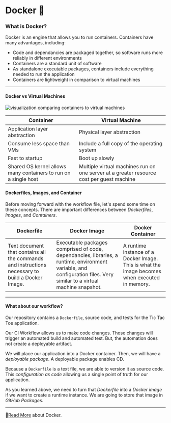 # Docker 🐳

### What is Docker?

Docker is an engine that allows you to run containers. Containers have many advantages, including:

- Code and dependancies are packaged together, so software runs more reliably in different environments
- Containers are a standard unit of software
- As standalone executable packages, containers include everything needed to run the application
- Containers are lightweight in comparison to virtual machines

---

#### Docker vs Virtual Machines

![visualization comparing containers to virtual machines](https://i.imgur.com/WnAsfyI.png)

| Container                                                       | Virtual Machine                                                                          |
| --------------------------------------------------------------- | ---------------------------------------------------------------------------------------- |
| Application layer abstraction                                   | Physical layer abstraction                                                               |
| Consume less space than VMs                                     | Include a full copy of the operating system                                              |
| Fast to startup                                                 | Boot up slowly                                                                           |
| Shared OS kernel allows many containers to run on a single host | Multiple virtual machines run on one server at a greater resource cost per guest machine |

#### Dockerfiles, Images, and Container

Before moving forward with the workflow file, let's spend some time on these concepts. There are important differences between *Dockerfiles*, *Images*, and *Containers*.

| Dockerfile                                                                                      | Docker Image                                                                                                                                                         | Docker Container                                                                                     |
| ----------------------------------------------------------------------------------------------- | -------------------------------------------------------------------------------------------------------------------------------------------------------------------- | ---------------------------------------------------------------------------------------------------- |
| Text document that contains all the commands and instructions necessary to build a Docker Image. | Executable packages comprised of code, dependancies, libraries, a runtime, environment variable, and configuration files.  Very similar to a virtual machine snapshot. | A runtime instance of a Docker Image.  This is what the image becomes when executed in memory. |

---

#### What about our workflow?

Our repository contains a `Dockerfile`, source code, and tests for the Tic Tac Toe application.

Our CI Workflow allows us to make code changes. Those changes will trigger an automated build and automated test. But, the automation does not create a deployable artifact.

We will place our application into a Docker container. Then, we will have a _deployable package_.  A deployable package enables CD.

Because a `Dockerfile` is a text file, we are able to version it as source code. This _configuration as code_ allowing us a single point of truth for our application.

As you learned above, we need to turn that _Dockerfile_ into a _Docker image_ if we want to create a runtime instance. We are going to store that image in _GitHub Packages_.

---

📖[Read More](https://www.docker.com/why-docker) about Docker.
